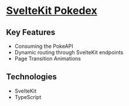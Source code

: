 # [SvelteKit Pokedex](https://svelte-kit-pokedex-black.vercel.app/)

## Key Features
- Consuming the PokeAPI
- Dynamic routing through SvelteKit endpoints
- Page Transition Animations

## Technologies
- SvelteKit
- TypeScript
